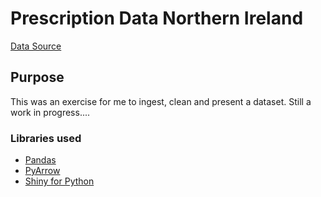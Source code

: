 # Prescription Data Northern Ireland

[Data Source](https://www.opendatani.gov.uk/)

## Purpose

This was an exercise for me to ingest, clean and present a dataset. Still a work in progress....

### Libraries used
- [Pandas](https://pandas.pydata.org/)
- [PyArrow](https://arrow.apache.org/docs/python/index.html)
- [Shiny for Python](https://shiny.posit.co/py/)